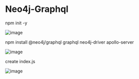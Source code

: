 # Neo4j-Graphql

npm init -y

![image](https://user-images.githubusercontent.com/77326619/161470214-d718c44b-ac31-43a6-b238-baf8b3d58a13.png)

npm install @neo4j/graphql graphql neo4j-driver apollo-server

![image](https://user-images.githubusercontent.com/77326619/161470268-e431e26d-5919-439f-95b8-a8e8751f3d51.png)


create index.js 

![image](https://user-images.githubusercontent.com/77326619/161470152-657765f2-c928-4bec-b66a-d086c17da429.png)


